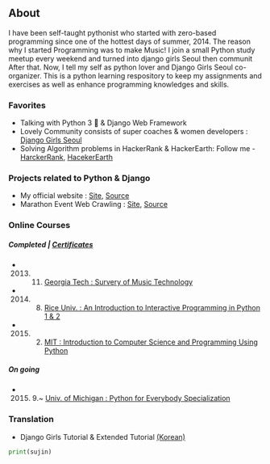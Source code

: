 ## About
I have been self-taught pythonist who started with zero-based programming since one of the hottest days of summer, 2014. The reason why I started Programming was to make Music! I join a small Python study meetup every weekend and turned into django girls Seoul then communit After that. Now, I tell my self as python lover and Django Girls Seoul co-organizer. This is a python learning respository to keep my assignments and exercises as well as enhance programming knowledges and skills.

### Favorites
- Talking with Python 3 :snake: & Django Web Framework
- Lovely Community consists of super coaches & women developers : [Django Girls Seoul](https://djangogirls.org/seoul/)
- Solving Algorithm problems in HackerRank & HackerEarth: Follow me - [HarckerRank](https://www.hackerrank.com/sujinlee), [HacekerEarth](https://www.hackerearth.com/@sujinlee.me)

### Projects related to Python & Django
- My official website : [Site](http://www.sujinlee.me/), [Source](https://github.com/sujinleeme/official-website)
- Marathon Event Web Crawling : [Site](http://www.sujinlee.me/marathon-event/), [Source](https://github.com/sujinleeme/official-website/tree/master/myrun)

### Online Courses
##### Completed | [Certificates](https://www.linkedin.com/in/leesujin)
- 2013. 11. [Georgia Tech : Survery of Music Technology](https://www.coursera.org/learn/music-technology)
- 2014. 8. [Rice Univ. : An Introduction to Interactive Programming in Python 1 & 2](https://www.coursera.org/course/interactivepython1)
- 2015. 2. [MIT : Introduction to Computer Science and Programming Using Python](https://www.edx.org/course/introduction-computer-science-mitx-6-00-1x-6)

##### On going
- 2015. 9.~ [Univ. of Michigan : Python for Everybody Specialization](https://www.coursera.org/specializations/python)

### Translation
- Django Girls Tutorial & Extended Tutorial [(Korean)](http://tutorial.djangogirls.org/ko/)

```python
print(sujin)
```
